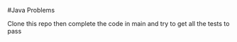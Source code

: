 
#Java Problems
 
 Clone this repo then complete the code in main and try to get all the tests to pass